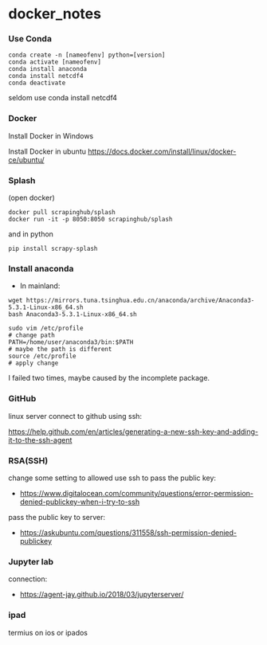 # docker_notes


### Use Conda

```
conda create -n [nameofenv] python=[version]
conda activate [nameofenv]
conda install anaconda
conda install netcdf4
conda deactivate
```

seldom use conda install netcdf4


### Docker

Install Docker in Windows

Install Docker in ubuntu
https://docs.docker.com/install/linux/docker-ce/ubuntu/

### Splash


(open docker)
```
docker pull scrapinghub/splash
docker run -it -p 8050:8050 scrapinghub/splash
```

and in python

```pip install scrapy-splash```


### Install anaconda

- In mainland:

```
wget https://mirrors.tuna.tsinghua.edu.cn/anaconda/archive/Anaconda3-5.3.1-Linux-x86_64.sh
bash Anaconda3-5.3.1-Linux-x86_64.sh

sudo vim /etc/profile
# change path
PATH=/home/user/anaconda3/bin:$PATH
# maybe the path is different
source /etc/profile
# apply change
```
I failed two times, maybe caused by the incomplete package.


### GitHub

linux server connect to github using ssh:

https://help.github.com/en/articles/generating-a-new-ssh-key-and-adding-it-to-the-ssh-agent


### RSA(SSH)

change some setting to allowed use ssh to pass the public key:
- https://www.digitalocean.com/community/questions/error-permission-denied-publickey-when-i-try-to-ssh

pass the public key to server:
- https://askubuntu.com/questions/311558/ssh-permission-denied-publickey

### Jupyter lab 

connection:
- https://agent-jay.github.io/2018/03/jupyterserver/

### ipad

termius on ios or ipados
